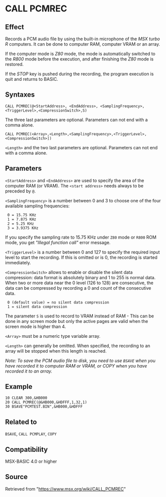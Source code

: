 # CALL PCMREC

## Effect

Records a PCM audio file by using the built-in microphone of the _MSX turbo R_ computers. It can be done to computer RAM, computer VRAM or an array.

If the computer mode is _Z80_ mode, the mode is automatically switched to the _R800_ mode before the execution, and after finishing the _Z80_ mode is restored.

If the _STOP_ key is pushed during the recording, the program execution is quit and returns to BASIC.

## Syntaxes

`CALL PCMREC(@<StartAddress>, <EndAddress>, <SamplingFrequency>,<TriggerLevel>,<CompressionSwitch>,S)`

The three last parameters are optional. Parameters can not end with a comma alone.

`CALL PCMREC(<Array>,<Length>,<SamplingFrequency>,<TriggerLevel>,<CompressionSwitch>])`

`<Length>` and the two last parameters are optional. Parameters can not end with a comma alone.

## Parameters

`<StartAddress>` and `<EndAddress>` are used to specify the area of the computer RAM (or VRAM). The `<start address>` needs always to be preceded by `@`.

`<SamplingFrequency>` is a number between 0 and 3 to choose one of the four available sampling frequencies:
```
 0 = 15.75 KHz
 1 = 7.875 KHz
 2 = 5.25 KHz
 3 = 3.9375 KHz
```

If you specify the sampling rate to 15.75 KHz under `Z80` mode or `R800` ROM mode, you get _"Illegal function call"_ error message.

`<TriggerLevel>` is a number between 0 and 127 to specify the required input level to start the recording.  If this is omitted or is 0, the recording is started immediately.

`<CompressionSwitch>` allows to enable or disable the silent data compression: data format is absolutely binary and 1 to 255 is normal data. When two or more data near the 0 level (126 to 128) are consecutive, the data can be compressed by recording a 0 and count of the consecutive data.

```
 0 (default value) = no silent data compression
 1 = silent data compression
```

The parameter `S` is used to record to VRAM instead of RAM -  This can be done in any screen mode but only the active pages are valid when the screen mode is higher than 4.

`<Array>` must be a numeric type variable array.

`<Length>` can generally be omitted. When specified, the recording to an array will be stopped when this length is reached.

_Note: To save the PCM audio file to disk, you need to use `BSAVE` when you have recorded it to computer RAM or VRAM, or COPY when you have recorded it to an array._

## Example

```basic
10 CLEAR 300,&HB000
20 CALL PCMREC(@&HB000,&HDFFF,1,32,1)
30 BSAVE"PCMTEST.BIN",&HB000,&HDFFF
```

## Related to

`BSAVE`, `CALL PCMPLAY`, `COPY`

## Compatibility

MSX-BASIC 4.0 or higher

## Source

Retrieved from "https://www.msx.org/wiki/CALL_PCMREC"
